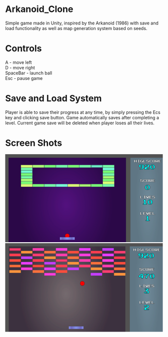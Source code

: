 # Arkanoid_Clone

Simple game made in Unity, inspired by the Arkanoid (1986) with save and load functionality as well as map generation system based on seeds.

# Controls
A - move left <br />
D - move right <br />
SpaceBar - launch ball <br />
Esc - pause game

# Save and Load System
Player is able to save their progress at any time, by simply pressing the Ecs key and clicking save button. Game automatically saves after completing a level. Current game save will be deleted when player loses all their lives.

# Screen Shots
![screen01](ScreenShots/screenShot_01.png)
 <br />
 ![screen02](ScreenShots/screenShot_02.png)
 
